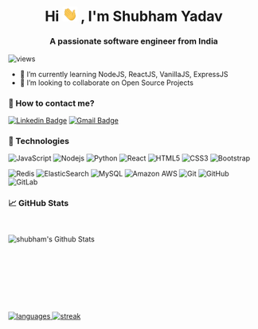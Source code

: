 <h1 align="center">Hi <img src="https://raw.githubusercontent.com/shubham-y/shubham-y/main/wave.gif" width="30px">
, I'm Shubham Yadav</h1>
<h3 align="center">A passionate software engineer from India</h3>
<p align="left"> <img src="https://komarev.com/ghpvc/?username=shubham-y" alt="views" /> </p>


- 🌱 I’m currently learning NodeJS, ReactJS, VanillaJS, ExpressJS
- 👯 I’m looking to collaborate on Open Source Projects

### 📝 How to contact me?

[![Linkedin Badge](https://img.shields.io/badge/-Shubham%20Yadav-blue?style=flat-square&logo=Linkedin&logoColor=white&link=https://www.linkedin.com/in/harshith-v-7016ece/)](https://www.linkedin.com/in/shubham-yadav-sy/)
[![Gmail Badge](https://img.shields.io/badge/-sshubham.98@gmail.com-c14438?style=flat&logo=Gmail&logoColor=white&link=mailto:sshubham.98@gmail.com)](mailto:sshubham.98@gmail.com)

### 🔧 Technologies
![JavaScript](https://img.shields.io/badge/-JavaScript-black?style=flat-square&logo=javascript)
![Nodejs](https://img.shields.io/badge/-Nodejs-black?style=flat-square&logo=Node.js)
![Python](https://img.shields.io/badge/-Python-black?style=flat-square&logo=Python)
![React](https://img.shields.io/badge/-React-black?style=flat-square&logo=react)
![HTML5](https://img.shields.io/badge/-HTML5-E34F26?style=flat-square&logo=html5&logoColor=white)
![CSS3](https://img.shields.io/badge/-CSS3-1572B6?style=flat-square&logo=css3)
![Bootstrap](https://img.shields.io/badge/-Bootstrap-563D7C?style=flat-square&logo=bootstrap)
<!-- ![TypeScript](https://img.shields.io/badge/-TypeScript-007ACC?style=flat-square&logo=typescript) -->
![Redis](https://img.shields.io/badge/-Redis-black?style=flat-square&logo=Redis)
![ElasticSearch](https://img.shields.io/badge/-ElasticSearch-005571?style=flat-square&logo=elasticsearch)
![MySQL](https://img.shields.io/badge/-MySQL-black?style=flat-square&logo=mysql)
![Amazon AWS](https://img.shields.io/badge/Amazon%20AWS-232F3E?style=flat-square&logo=amazon-aws)
![Git](https://img.shields.io/badge/-Git-black?style=flat-square&logo=git)
![GitHub](https://img.shields.io/badge/-GitHub-181717?style=flat-square&logo=github)
![GitLab](https://img.shields.io/badge/-GitLab-FCA121?style=flat-square&logo=gitlab)

### &#x1f4c8; GitHub Stats
<br>
<p align="left">
  <a href="https://github.com/shubham-y/shubham-y">
    <img align="left" alt="shubham's Github Stats" src="https://github-readme-stats.vercel.app/api?username=shubham-y&show_icons=true&hide_border=true&theme=tokyonight&hide=stars" style="margin-bottom:10px" width="420" height="145"/>
  </a>
  <a href="https://github.com/shubham-y/shubham-y">
    <img src="https://github-readme-stats.vercel.app/api/top-langs/?username=shubham-y&layout=compact&show_icons=true&hide_border=true&theme=tokyonight&hide=stars" alt="languages" height="145">
  </a>
  <a href="https://github.com/shubham-y/shubham-y">
    <img src="https://github-readme-streak-stats.herokuapp.com/?user=shubham-y&show_icons=true&hide_border=true&theme=tokyonight&hide=stars" alt="streak" height="155">
  </a>
</p>

